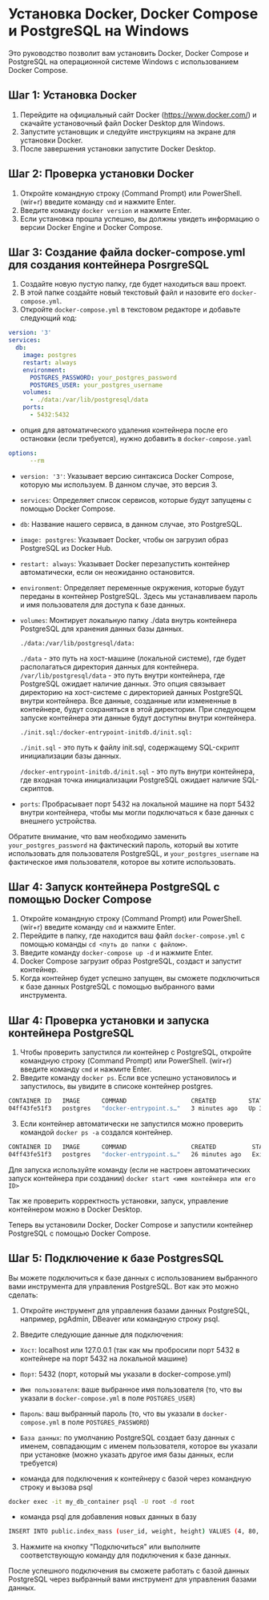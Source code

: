 # Установка Docker, Docker Compose и PostgreSQL на Windows

Это руководство позволит вам установить Docker, Docker Compose и PostgreSQL на операционной системе Windows с использованием Docker Compose.

## Шаг 1: Установка Docker

1. Перейдите на официальный сайт Docker (<https://www.docker.com/>) и скачайте установочный файл Docker Desktop для Windows.
2. Запустите установщик и следуйте инструкциям на экране для установки Docker.
3. После завершения установки запустите Docker Desktop.

## Шаг 2: Проверка установки Docker

1. Откройте командную строку (Command Prompt) или PowerShell. (wir+r) введите команду `cmd` и нажмите Enter.
2. Введите команду `docker version` и нажмите Enter.
3. Если установка прошла успешно, вы должны увидеть информацию о версии Docker Engine и Docker Compose.

## Шаг 3: Создание файла docker-compose.yml для создания контейнера PosrgreSQL

1. Создайте новую пустую папку, где будет находиться ваш проект.
2. В этой папке создайте новый текстовый файл и назовите его `docker-compose.yml`.
3. Откройте `docker-compose.yml` в текстовом редакторе и добавьте следующий код:

```yaml
version: '3'
services:
  db:
    image: postgres
    restart: always
    environment:
      POSTGRES_PASSWORD: your_postgres_password
      POSTGRES_USER: your_postgres_username
    volumes:
      - ./data:/var/lib/postgresql/data
    ports:
      - 5432:5432
```

- опция для автоматического удаления контейнера после его остановки (если требуется), нужно добавить в `docker-compose.yaml`

```yaml
options:
      --rm
```

- `version: '3'`: Указывает версию синтаксиса Docker Compose, которую мы используем. В данном случае, это версия 3.

- `services`: Определяет список сервисов, которые будут запущены с помощью Docker Compose.

- `db`: Название нашего сервиса, в данном случае, это PostgreSQL.

- `image: postgres`: Указывает Docker, чтобы он загрузил образ PostgreSQL из Docker Hub.

- `restart: always`: Указывает Docker перезапустить контейнер автоматически, если он неожиданно остановится.

- `environment`: Определяет переменные окружения, которые будут переданы в контейнер PostgreSQL. Здесь мы устанавливаем пароль и имя пользователя для доступа к базе данных.

- `volumes`: Монтирует локальную папку ./data внутрь контейнера PostgreSQL для хранения данных базы данных.

  `./data:/var/lib/postgresql/data:`

  `./data` - это путь на хост-машине (локальной системе), где будет располагаться директория данных для контейнера.
`/var/lib/postgresql/data` - это путь внутри контейнера, где PostgreSQL ожидает наличие данных.
Это опция связывает директорию на хост-системе с директорией данных PostgreSQL внутри контейнера. Все данные, созданные или измененные в контейнере, будут сохраняться в этой директории. При следующем запуске контейнера эти данные будут доступны внутри контейнера.

  `./init.sql:/docker-entrypoint-initdb.d/init.sql:`

  `./init.sql` - это путь к файлу init.sql, содержащему SQL-скрипт инициализации базы данных.

  `/docker-entrypoint-initdb.d/init.sql` - это путь внутри контейнера, где входная точка инициализации PostgreSQL ожидает наличие SQL-скриптов.

- `ports`: Пробрасывает порт 5432 на локальной машине на порт 5432 внутри контейнера, чтобы мы могли подключаться к базе данных с внешнего устройства.

Обратите внимание, что вам необходимо заменить `your_postgres_password` на фактический пароль, который вы хотите использовать для пользователя PostgreSQL, и `your_postgres_username` на фактическое имя пользователя, которое вы хотите использовать.

## Шаг 4: Запуск контейнера PostgreSQL с помощью Docker Compose

1. Откройте командную строку (Command Prompt) или PowerShell. (wir+r) введите команду `cmd` и нажмите Enter.
2. Перейдите в папку, где находится ваш файл `docker-compose.yml` с помощью команды `cd <путь до папки с файлом>`.
3. Введите команду `docker-compose up -d` и нажмите Enter.
4. Docker Compose загрузит образ PostgreSQL, создаст и запустит контейнер.
5. Когда контейнер будет успешно запущен, вы сможете подключиться к базе данных PostgreSQL с помощью выбранного вами инструмента.

## Шаг 4: Проверка установки и запуска контейнера PostgreSQL

1. Чтобы проверить запустился ли контейнер с PostgreSQL, откройте командную строку (Command Prompt) или PowerShell. (wir+r) введите команду `cmd` и нажмите Enter.
2. Введите команду `docker ps`.
Если все успешно установилось и запустилось, вы увидите в списоке контейнер postgres.

```bash
CONTAINER ID   IMAGE      COMMAND                  CREATED         STATUS         PORTS                    NAMES
04ff43fe51f3   postgres   "docker-entrypoint.s…"   3 minutes ago   Up 3 minutes   0.0.0.0:5432->5432/tcp   docker-db-1
```

3. Если контейнер автоматически не запустился можно проверить командой `docker ps -a` создался контейнер.

```bash
CONTAINER ID   IMAGE      COMMAND                  CREATED          STATUS                          PORTS     NAMES
04ff43fe51f3   postgres   "docker-entrypoint.s…"   26 minutes ago   Exited (0) About a minute ago             docker-db-1
```

Для запуска используйте команду (если не настроен автоматических запуск контейнера при создании) `docker start <имя контейнера или его ID>`

Так же проверить корректность установки, запуск, управление контейнером можно в Docker Desktop.

Теперь вы установили Docker, Docker Compose и запустили контейнер PostgreSQL с помощью Docker Compose.

## Шаг 5: Подключение к базе PostgresSQL

Вы можете подключиться к базе данных с использованием выбранного вами инструмента для управления PostgreSQL. Вот как это можно сделать:

1. Откройте инструмент для управления базами данных PostgreSQL, например, pgAdmin, DBeaver или командную строку psql.

2. Введите следующие данные для подключения:

- `Хост`: localhost или 127.0.0.1 (так как мы пробросили порт 5432 в контейнере на порт 5432 на локальной машине)

- `Порт`: 5432 (порт, который мы указали в docker-compose.yml)

- `Имя пользователя`: ваше выбранное имя пользователя (то, что вы указали в `docker-compose.yml` в поле `POSTGRES_USER`)

- `Пароль`: ваш выбранный пароль (то, что вы указали в `docker-compose.yml` в поле `POSTGRES_PASSWORD`)

- `База данных`: по умолчанию PostgreSQL создает базу данных с именем, совпадающим с именем пользователя, которое вы указали при установке (можно указать другое имя базы данных, если требуется)

- команда для подключения к контейнеру с базой через командную строку и вызова psql

```bash
docker exec -it my_db_container psql -U root -d root
```

- команда psql для добавления новых данных в базу

```bash
INSERT INTO public.index_mass (user_id, weight, height) VALUES (4, 80, 178);
```

3. Нажмите на кнопку "Подключиться" или выполните соответствующую команду для подключения к базе данных.

После успешного подключения вы сможете работать с базой данных PostgreSQL через выбранный вами инструмент для управления базами данных.
